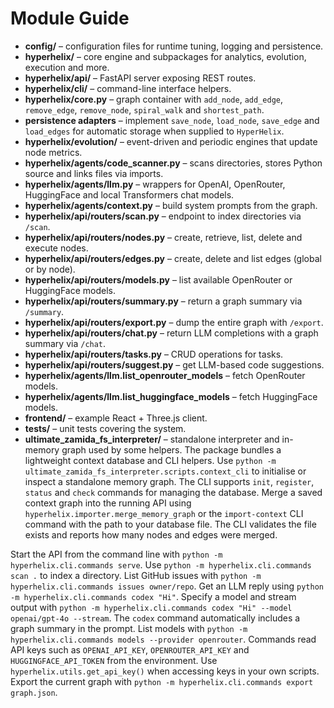 # Module Guide

- **config/** – configuration files for runtime tuning, logging and persistence.
- **hyperhelix/** – core engine and subpackages for analytics, evolution, execution and more.
- **hyperhelix/api/** – FastAPI server exposing REST routes.
- **hyperhelix/cli/** – command-line interface helpers.
- **hyperhelix/core.py** – graph container with `add_node`, `add_edge`, `remove_edge`, `remove_node`, `spiral_walk` and `shortest_path`.
- **persistence adapters** – implement `save_node`, `load_node`, `save_edge` and
  `load_edges` for automatic storage when supplied to `HyperHelix`.
- **hyperhelix/evolution/** – event-driven and periodic engines that update node metrics.
- **hyperhelix/agents/code_scanner.py** – scans directories, stores Python source and links files via imports.
 - **hyperhelix/agents/llm.py** – wrappers for OpenAI, OpenRouter, HuggingFace and local Transformers chat models.
- **hyperhelix/agents/context.py** – build system prompts from the graph.
- **hyperhelix/api/routers/scan.py** – endpoint to index directories via `/scan`.
- **hyperhelix/api/routers/nodes.py** – create, retrieve, list, delete and execute nodes.
- **hyperhelix/api/routers/edges.py** – create, delete and list edges (global or by node).
- **hyperhelix/api/routers/models.py** – list available OpenRouter or HuggingFace models.
- **hyperhelix/api/routers/summary.py** – return a graph summary via `/summary`.
- **hyperhelix/api/routers/export.py** – dump the entire graph with `/export`.
- **hyperhelix/api/routers/chat.py** – return LLM completions with a graph summary via `/chat`.
- **hyperhelix/api/routers/tasks.py** – CRUD operations for tasks.
- **hyperhelix/api/routers/suggest.py** – get LLM-based code suggestions.
 - **hyperhelix/agents/llm.list_openrouter_models** – fetch OpenRouter models.
 - **hyperhelix/agents/llm.list_huggingface_models** – fetch HuggingFace models.
- **frontend/** – example React + Three.js client.
- **tests/** – unit tests covering the system.
- **ultimate_zamida_fs_interpreter/** – standalone interpreter and in-memory graph used by some helpers.
  The package bundles a lightweight context database and CLI helpers. Use
  `python -m ultimate_zamida_fs_interpreter.scripts.context_cli` to
  initialise or inspect a standalone memory graph. The CLI supports
 `init`, `register`, `status` and `check` commands for managing the
 database. Merge a saved context graph into the running API using
 `hyperhelix.importer.merge_memory_graph` or the `import-context`
 CLI command with the path to your database file. The CLI
 validates the file exists and reports how many nodes and edges
 were merged.

Start the API from the command line with `python -m hyperhelix.cli.commands serve`.
Use `python -m hyperhelix.cli.commands scan .` to index a directory.
List GitHub issues with `python -m hyperhelix.cli.commands issues owner/repo`.
Get an LLM reply using `python -m hyperhelix.cli.commands codex "Hi"`.
Specify a model and stream output with `python -m hyperhelix.cli.commands codex "Hi" --model openai/gpt-4o --stream`.
The `codex` command automatically includes a graph summary in the prompt.
List models with `python -m hyperhelix.cli.commands models --provider openrouter`.
Commands read API keys such as `OPENAI_API_KEY`, `OPENROUTER_API_KEY` and `HUGGINGFACE_API_TOKEN` from the environment. Use `hyperhelix.utils.get_api_key()` when accessing keys in your own scripts.
Export the current graph with `python -m hyperhelix.cli.commands export graph.json`.
